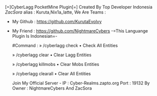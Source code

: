 [=]CyberLagg PocketMine Plugin[=]
    Created By Top Developer Indonesia
                _ZacSora_
alias : Kuruta,Nix1a_latte,
  We Are Teams : 
- My Github : https://github.com/KurutaEvolvy
- My Friend : https://github.com/NightmareCybers
  -=This Languange Plugin Is Indonesian=-

   #Command :
  » /cyberlagg check
        • Check All Entities

  » /cyberlagg clear
       • Clear Lagg Entities

  » /cyberlagg killmobs
       • Clear Mobs Entities

  » /cyberlagg clearall
       • Clear All Entities


    Join My Official Server -
    IP : Cyber-Realms.zapto.org
   Port : 19132
By Owner : NightmareCybers And ZacSora
    
